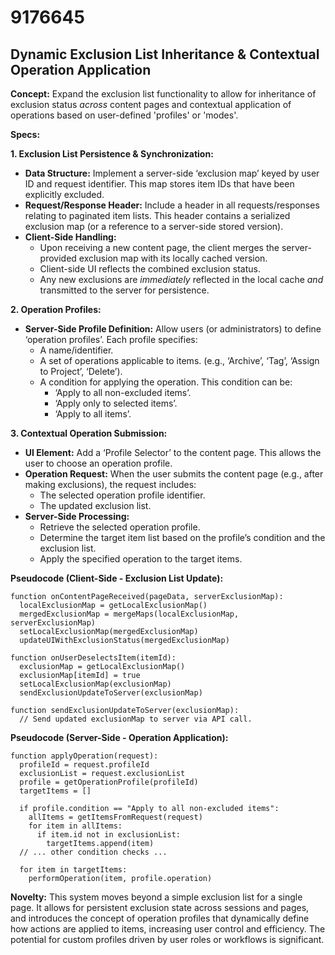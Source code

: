 # 9176645

## Dynamic Exclusion List Inheritance & Contextual Operation Application

**Concept:** Expand the exclusion list functionality to allow for inheritance of exclusion status *across* content pages and contextual application of operations based on user-defined 'profiles' or 'modes'.

**Specs:**

**1. Exclusion List Persistence & Synchronization:**

*   **Data Structure:** Implement a server-side ‘exclusion map’ keyed by user ID and request identifier. This map stores item IDs that have been explicitly excluded.
*   **Request/Response Header:** Include a header in all requests/responses relating to paginated item lists. This header contains a serialized exclusion map (or a reference to a server-side stored version).
*   **Client-Side Handling:**
    *   Upon receiving a new content page, the client merges the server-provided exclusion map with its locally cached version.
    *   Client-side UI reflects the combined exclusion status.
    *   Any new exclusions are *immediately* reflected in the local cache *and* transmitted to the server for persistence.

**2. Operation Profiles:**

*   **Server-Side Profile Definition:** Allow users (or administrators) to define ‘operation profiles’. Each profile specifies:
    *   A name/identifier.
    *   A set of operations applicable to items. (e.g., ‘Archive’, ‘Tag’, ‘Assign to Project’, ‘Delete’).
    *   A condition for applying the operation. This condition can be:
        *   ‘Apply to all non-excluded items’.
        *   ‘Apply only to selected items’.
        *   ‘Apply to all items’.

**3. Contextual Operation Submission:**

*   **UI Element:** Add a ‘Profile Selector’ to the content page.  This allows the user to choose an operation profile.
*   **Operation Request:** When the user submits the content page (e.g., after making exclusions), the request includes:
    *   The selected operation profile identifier.
    *   The updated exclusion list.
*   **Server-Side Processing:**
    *   Retrieve the selected operation profile.
    *   Determine the target item list based on the profile’s condition and the exclusion list.
    *   Apply the specified operation to the target items.

**Pseudocode (Client-Side - Exclusion List Update):**

```
function onContentPageReceived(pageData, serverExclusionMap):
  localExclusionMap = getLocalExclusionMap()
  mergedExclusionMap = mergeMaps(localExclusionMap, serverExclusionMap)
  setLocalExclusionMap(mergedExclusionMap)
  updateUIWithExclusionStatus(mergedExclusionMap)

function onUserDeselectsItem(itemId):
  exclusionMap = getLocalExclusionMap()
  exclusionMap[itemId] = true
  setLocalExclusionMap(exclusionMap)
  sendExclusionUpdateToServer(exclusionMap)

function sendExclusionUpdateToServer(exclusionMap):
  // Send updated exclusionMap to server via API call.
```

**Pseudocode (Server-Side - Operation Application):**

```
function applyOperation(request):
  profileId = request.profileId
  exclusionList = request.exclusionList
  profile = getOperationProfile(profileId)
  targetItems = []

  if profile.condition == "Apply to all non-excluded items":
    allItems = getItemsFromRequest(request)
    for item in allItems:
      if item.id not in exclusionList:
        targetItems.append(item)
  // ... other condition checks ...

  for item in targetItems:
    performOperation(item, profile.operation)
```

**Novelty:** This system moves beyond a simple exclusion list for a single page. It allows for persistent exclusion state across sessions and pages, and introduces the concept of operation profiles that dynamically define how actions are applied to items, increasing user control and efficiency. The potential for custom profiles driven by user roles or workflows is significant.